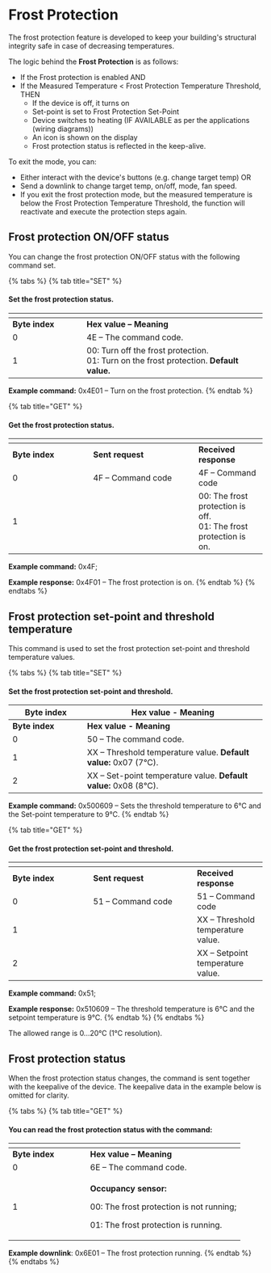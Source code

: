 # Frost Protection

The frost protection feature is developed to keep your building's structural integrity safe in case of decreasing temperatures.

The logic behind the **Frost Protection** is as follows:

* If the Frost protection is enabled AND
* If the Measured Temperature < Frost Protection Temperature Threshold, THEN
  * If the device is off, it turns on
  * Set-point is set to Frost Protection Set-Point
  * Device switches to heating (IF AVAILABLE as per the applications (wiring diagrams))
  * An icon is shown on the display
  * Frost protection status is reflected in the keep-alive.

To exit the mode, you can:

* Either interact with the device's buttons (e.g. change target temp) OR
* Send a downlink to change target temp, on/off, mode, fan speed.
* If you exit the frost protection mode, but the measured temperature is below the Frost Protection Temperature Threshold, the function will reactivate and execute the protection steps again.

## Frost protection ON/OFF status

You can change the frost protection ON/OFF status with the following command set.

{% tabs %}
{% tab title="SET" %}
#### Set the frost protection status.

<table data-header-hidden><thead><tr><th width="131"></th><th></th></tr></thead><tbody><tr><td><strong>Byte index</strong></td><td><strong>Hex value – Meaning</strong></td></tr><tr><td>0</td><td>4E – The command code.</td></tr><tr><td>1</td><td>00: Turn off the frost protection. <br>01: Turn on the frost protection. <strong>Default value.</strong></td></tr></tbody></table>

**Example command:** 0x4E01 – Turn on the frost protection.
{% endtab %}

{% tab title="GET" %}
#### Get the frost protection status.

<table data-header-hidden><thead><tr><th width="143.99999999999997"></th><th width="193"></th><th></th></tr></thead><tbody><tr><td><strong>Byte index</strong></td><td><strong>Sent request</strong></td><td><strong>Received response</strong></td></tr><tr><td>0</td><td>4F – Command code</td><td>4F – Command code</td></tr><tr><td>1</td><td> </td><td>00: The frost protection is off.<br>01: The frost protection is on.</td></tr></tbody></table>

**Example command:** 0x4F;

**Example response:** 0x4F01 – The frost protection is on.
{% endtab %}
{% endtabs %}

## Frost protection set-point and threshold temperature

This command is used to set the frost protection set-point and threshold temperature values.

{% tabs %}
{% tab title="SET" %}
#### Set the frost protection set-point and threshold.

<table data-header-hidden><thead><tr><th width="132">Byte index</th><th>Hex value - Meaning</th></tr></thead><tbody><tr><td><strong>Byte index</strong></td><td><strong>Hex value - Meaning</strong></td></tr><tr><td>0</td><td>50 – The command code.</td></tr><tr><td>1</td><td>XX – Threshold temperature value. <strong>Default value:</strong> 0x07 (7°C).</td></tr><tr><td>2</td><td>XX – Set-point temperature value. <strong>Default value:</strong> 0x08 (8°C).</td></tr></tbody></table>

**Example command:** 0x500609 – Sets the threshold temperature to 6°C and the Set-point temperature to 9°C.
{% endtab %}

{% tab title="GET" %}
#### Get the frost protection set-point and threshold.

<table data-header-hidden><thead><tr><th width="143.99999999999997"></th><th width="190"></th><th></th></tr></thead><tbody><tr><td><strong>Byte index</strong></td><td><strong>Sent request</strong></td><td><strong>Received response</strong></td></tr><tr><td>0</td><td>51 – Command code</td><td>51 – Command code</td></tr><tr><td>1</td><td> </td><td>XX – Threshold temperature value.</td></tr><tr><td>2</td><td></td><td>XX – Setpoint temperature value.</td></tr></tbody></table>

**Example command:** 0x51;

**Example response:** 0x510609 – The threshold temperature is 6°C and the setpoint temperature is 9°C.
{% endtab %}
{% endtabs %}

The allowed range is 0...20°C (1°C resolution).

## Frost protection status

When the frost protection status changes, the command is sent together with the keepalive of the device. The keepalive data in the example below is omitted for clarity.

{% tabs %}
{% tab title="GET" %}
#### You can read the frost protection status with the command:

<table data-header-hidden><thead><tr><th width="138"></th><th></th></tr></thead><tbody><tr><td><strong>Byte index</strong></td><td><strong>Hex value – Meaning</strong></td></tr><tr><td>0</td><td>6E – The command code.</td></tr><tr><td>1</td><td><p><strong>Occupancy sensor:</strong></p><p>   00: The frost protection is not running; </p><p>   01: The frost protection is running. </p></td></tr></tbody></table>

**Example downlink**: 0x6E01 – The frost protection running.
{% endtab %}
{% endtabs %}
